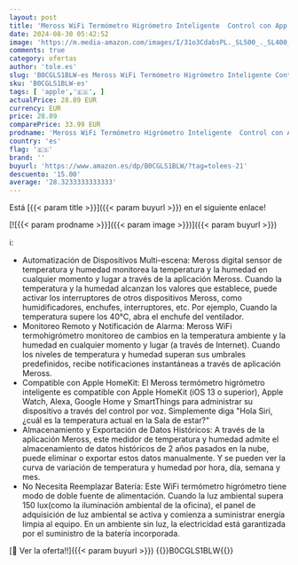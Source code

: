 ```yaml
---
layout: post
title: 'Meross WiFi Termómetro Higrómetro Inteligente  Control con App y Voz  Soporta Alerta y Notificación  Compatible con Apple HomeKit  Alexa  Google Home y SmartThings  Hub Incluido '
date: 2024-08-30 05:42:52
image: 'https://m.media-amazon.com/images/I/31o3CdabsPL._SL500_._SL400_.jpg'
comments: true
category: ofertas
author: 'tole.es'
slug: 'B0CGLS1BLW-es Meross WiFi Termómetro Higrómetro Inteligente Control con...'
sku: 'B0CGLS1BLW-es'
tags: [ 'apple','🇪🇸', ]
actualPrice: 28.89 EUR
currency: EUR
price: 28.89
comparePrice: 33.99 EUR
prodname: 'Meross WiFi Termómetro Higrómetro Inteligente  Control con App y Voz  Soporta Alerta y Notificación  Compatible con Apple HomeKit  Alexa  Google Home y SmartThings  Hub Incluido '
country: 'es'
flag: '🇪🇸'
brand: ''
buyurl: 'https://www.amazon.es/dp/B0CGLS1BLW/?tag=tolees-21'
descuento: '15.00'
average: '28.3233333333333'
---
```


Está [{{< param title >}}]({{< param buyurl >}}) en el siguiente enlace!

[![{{< param prodname >}}]({{< param image >}})]({{< param buyurl >}})

ℹ️:

- Automatización de Dispositivos Multi-escena: Meross digital sensor de temperatura y humedad monitorea la temperatura y la humedad en cualquier momento y lugar a través de la aplicación Meross. Cuando la temperatura y la humedad alcanzan los valores que establece, puede activar los interruptores de otros dispositivos Meross, como humidificadores, enchufes, interruptores, etc. Por ejemplo, Cuando la temperatura supere los 40°C, abra el enchufe del ventilador.
- Monitoreo Remoto y Notificación de Alarma: Meross WiFi termohigrómetro monitoreo de cambios en la temperatura ambiente y la humedad en cualquier momento y lugar (a través de Internet). Cuando los niveles de temperatura y humedad superan sus umbrales predefinidos, recibe notificaciones instantáneas a través de aplicación Meross.
- Compatible con Apple HomeKit: El Meross termómetro higrómetro inteligente es compatible con Apple HomeKit (iOS 13 o superior), Apple Watch, Alexa, Google Home y SmartThings para administrar su dispositivo a través del control por voz. Simplemente diga "Hola Siri, ¿cuál es la temperatura actual en la Sala de estar?"
- Almacenamiento y Exportación de Datos Históricos: A través de la aplicación Meross, este medidor de temperatura y humedad admite el almacenamiento de datos históricos de 2 años pasados en la nube, puede eliminar o exportar estos datos manualmente. Y se pueden ver la curva de variación de temperatura y humedad por hora, día, semana y mes.
- No Necesita Reemplazar Batería: Este WiFi termómetro higrómetro tiene modo de doble fuente de alimentación. Cuando la luz ambiental supera 150 lux(como la iluminación ambiental de la oficina), el panel de adquisición de luz ambiental se activa y comienza a suministrar energía limpia al equipo. En un ambiente sin luz, la electricidad está garantizada por el suministro de la batería incorporada.

[🛒 Ver la oferta!!]({{< param buyurl >}})
{{<world>}}B0CGLS1BLW{{</world>}}
